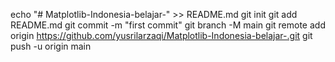 echo "# Matplotlib-Indonesia-belajar-" >> README.md
git init
git add README.md
git commit -m "first commit"
git branch -M main
git remote add origin https://github.com/yusrilarzaqi/Matplotlib-Indonesia-belajar-.git
git push -u origin main
